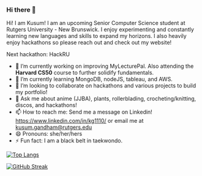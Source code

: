 ### Hi there 👋


Hi! I am Kusum! I am an upcoming Senior Computer Science student at Rutgers University - New Brunswick. I enjoy experimenting and constantly learning new languages and skills to expand my horizons. I also heavily enjoy hackathons so please reach out and check out my website!


Next hackathon: HackRU


- 🔭 I’m currently working on improving MyLecturePal. Also attending the **Harvard CS50** course to further solidify fundamentals.
- 🌱 I’m currently learning MongoDB, nodeJS, tableau, and AWS.
- 👯 I’m looking to collaborate on hackathons and various projects to build my portfolio!
- 💬 Ask me about anime (JJBA), plants, rollerblading, crocheting/knitting, discos, and hackathons!
- 📫 How to reach me: Send me a message on Linkedin! https://www.linkedin.com/in/kg1110/ or email me at kusum.gandham@rutgers.edu
- 😄 Pronouns: she/her/hers
- ⚡ Fun fact: I am a black belt in taekwondo.

[![Top Langs](https://github-readme-stats.vercel.app/api/top-langs/?username=koolkusum&layout=compact&theme=panda)](https://github.com/anuraghazra/github-readme-stats)

<!-- ![Kusum's GitHub stats](https://github-readme-stats.vercel.app/api?username=koolkusum&show_icons=true&theme=panda) -->

[![GitHub Streak](https://streak-stats.demolab.com/?user=koolkusum&theme=panda)](https://git.io/streak-stats)

